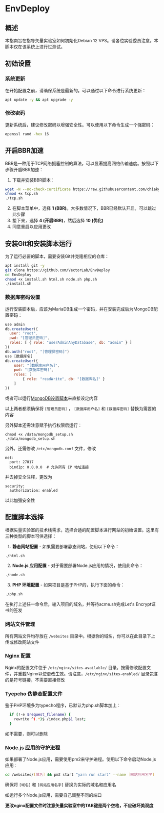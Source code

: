 # EnvDeploy

## 概述
本指南旨在指导矢量实验室如何初始化Debian 12 VPS。请各位实验委员注意，本脚本仅在该系统上进行过测试。

## 初始设置
### 系统更新
在开始配置之前，请确保系统是最新的。可以通过以下命令进行系统更新：

```bash
apt update -y && apt upgrade -y
```

### 修改密码
更新系统后，建议修改密码以增强安全性。可以使用以下命令生成一个强密码：

```bash
openssl rand -hex 16
```

## 开启BBR加速
BBR是一种用于TCP网络拥塞控制的算法，可以显著提高网络传输速度。按照以下步骤开启BBR加速：

1. 下载并安装BBR脚本：

```bash
wget -N --no-check-certificate https://raw.githubusercontent.com/chiakge/Linux-NetSpeed/master/tcp.sh
chmod +x tcp.sh
./tcp.sh
```

2. 在脚本菜单中，选择 **1 (BBR)**。大多数情况下，BBR已经默认开启，可以跳过此步骤
3. 接下来，选择 **4 (开启BBR)**，然后选择 **10 (优化)**
4. 同意重启以应用更改

## 安装Git和安装脚本运行
为了运行必要的脚本，需要安装Git并克隆相应的仓库：

```bash
apt install git -y
git clone https://github.com/VectorLab/EnvDeploy
cd EnvDeploy
chmod +x install.sh html.sh node.sh php.sh
./install.sh
```

### 数据库密码设置
运行安装脚本后，应该为MariaDB生成一个密码，并在安装完成后为MongoDB配置密码：

```javascript
use admin
db.createUser({
  user: "root",
  pwd: "[管理员密码]",
  roles: [ { role: "userAdminAnyDatabase", db: "admin" } ]
})
db.auth("root", "[管理员密码]")
use [数据库名]
db.createUser({
    user: "[数据库用户名]",
    pwd: "[数据库密码]",
    roles: [
        { role: "readWrite", db: "[数据库名]" }
    ]
})
```

或者可以运行[MongoDB设置脚本](data/mongodb_setup.sh)来直接设定内容

以上两者都须确保将 `[管理员密码]` ， `[数据库用户名]` 和 `[数据库密码]` 替换为需要的内容

另外脚本还需注意赋予执行权限后运行：

```
chmod +x /data/mongodb_setup.sh
./data/mongodb_setup.sh
```


另外，还需修改 `/etc/mongodb.conf` 文件，修改

```
net:
  port: 27017
  bindIp: 0.0.0.0  # 允许所有 IP 地址连接
```

并去掉安全注释，更改为

```
security:
  authorization: enabled
```

以此加强安全性

## 配置脚本选择
根据矢量实验室的技术栈需求，选择合适的配置脚本进行网站的初始设置。这里有三种类型的脚本可供选择：

1. **静态网站配置** - 如果需要部署静态网站，使用以下命令：
```bash
./html.sh
```

2. **Node.js 应用配置** - 对于需要部署Node.js应用的情况，使用此命令：
```bash
./node.sh
```

3. **PHP 环境配置** - 如果项目是基于PHP的，执行下面的命令：
```bash
./php.sh
```

在执行上述任一命令后，输入项目的域名，并等待acme.sh完成Let's Encrypt证书的签发

### 网站文件管理
所有网站文件均存放在 `/websites` 目录中。根据你的域名，你可以在此目录下上传或修改网站文件

### Nginx 配置
Nginx的配置文件位于 `/etc/nginx/sites-available/` 目录。按需修改配置文件，并重载Nginx以使更改生效。请注意，`/etc/nginx/sites-enabled/` 目录包含的是符号链接，不需要直接修改

### Tyepcho 伪静态配置文件
鉴于PHP环境多为typecho程序，已默认为php.sh脚本加上：

```bash
  if (!-e $request_filename) {
    rewrite ^(.*)$ /index.php$1 last;
  }
```

如不需要，则可以删除

### Node.js 应用的守护进程
如果部署了Node.js应用，需要使用pm2来守护进程。使用以下命令启动Node.js应用：

```bash
cd /websites/[域名] && pm2 start "yarn run start" --name [网站应用名字]
```

确保将 `[域名]` 和 `[网站应用名字]` 替换为实际的域名和应用名

如运行多个Node.js应用，需要自己调整不同的端口

**更改nginx配置文件时注意矢量实验室中的TAB键是两个空格，不应破坏美观度**